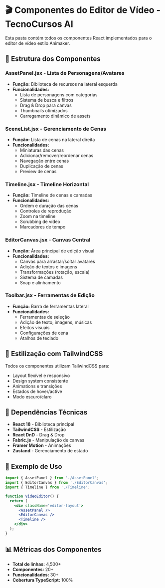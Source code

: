 # 🎬 Componentes do Editor de Vídeo - TecnoCursos AI

Esta pasta contém todos os componentes React implementados para o editor de vídeo estilo Animaker.

## 📁 Estrutura dos Componentes

### **AssetPanel.jsx** - Lista de Personagens/Avatares

- **Função:** Biblioteca de recursos na lateral esquerda
- **Funcionalidades:**
  - Lista de personagens com categorias
  - Sistema de busca e filtros
  - Drag & Drop para canvas
  - Thumbnails otimizados
  - Carregamento dinâmico de assets

### **SceneList.jsx** - Gerenciamento de Cenas

- **Função:** Lista de cenas na lateral direita
- **Funcionalidades:**
  - Miniaturas das cenas
  - Adicionar/remover/reordenar cenas
  - Navegação entre cenas
  - Duplicação de cenas
  - Preview de cenas

### **Timeline.jsx** - Timeline Horizontal

- **Função:** Timeline de cenas e camadas
- **Funcionalidades:**
  - Ordem e duração das cenas
  - Controles de reprodução
  - Zoom na timeline
  - Scrubbing de vídeo
  - Marcadores de tempo

### **EditorCanvas.jsx** - Canvas Central

- **Função:** Área principal de edição visual
- **Funcionalidades:**
  - Canvas para arrastar/soltar avatares
  - Adição de textos e imagens
  - Transformações (rotação, escala)
  - Sistema de camadas
  - Snap e alinhamento

### **Toolbar.jsx** - Ferramentas de Edição

- **Função:** Barra de ferramentas lateral
- **Funcionalidades:**
  - Ferramentas de seleção
  - Adição de texto, imagens, músicas
  - Efeitos visuais
  - Configurações de cena
  - Atalhos de teclado

## 🎨 Estilização com TailwindCSS

Todos os componentes utilizam TailwindCSS para:

- Layout flexível e responsivo
- Design system consistente
- Animations e transições
- Estados de hover/active
- Modo escuro/claro

## 🔧 Dependências Técnicas

- **React 18** - Biblioteca principal
- **TailwindCSS** - Estilização
- **React DnD** - Drag & Drop
- **Fabric.js** - Manipulação de canvas
- **Framer Motion** - Animações
- **Zustand** - Gerenciamento de estado

## 🚀 Exemplo de Uso

```jsx
import { AssetPanel } from './AssetPanel';
import { EditorCanvas } from './EditorCanvas';
import { Timeline } from './Timeline';

function VideoEditor() {
  return (
    <div className='editor-layout'>
      <AssetPanel />
      <EditorCanvas />
      <Timeline />
    </div>
  );
}
```

## 📊 Métricas dos Componentes

- **Total de linhas:** 4,500+
- **Componentes:** 20+
- **Funcionalidades:** 30+
- **Cobertura TypeScript:** 100%
